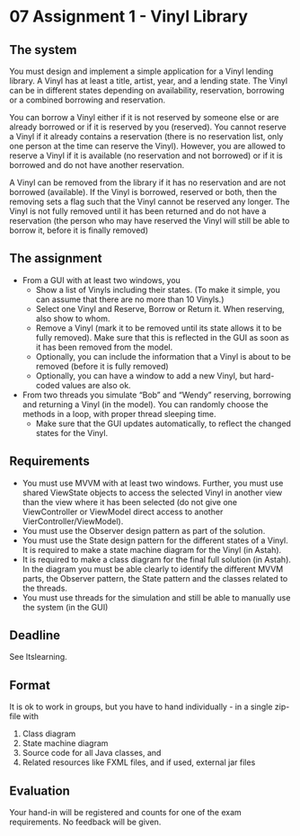 # 07 Assignment 1 - Vinyl Library

## The system
You must design and implement a simple application for a Vinyl lending library. A Vinyl has at least a title,  artist, year, and a lending state. The Vinyl can be in different states depending on availability, reservation, borrowing or a combined borrowing and reservation. 

You can borrow a Vinyl either if it is not reserved by someone else or are already borrowed or if it is reserved by you (reserved). You cannot reserve a Vinyl if it already contains a reservation (there is no reservation list, only one person at the time can reserve the Vinyl). However, you are allowed to reserve a Vinyl if it is available (no reservation and not borrowed) or if it is borrowed and do not have another reservation.

A Vinyl can be removed from the library if it has no reservation and are not borrowed (available). If the Vinyl is borrowed, reserved or both, then the removing sets a flag such that the Vinyl cannot be reserved any longer. The Vinyl is not fully removed until it has been returned and do not have a reservation (the person who may have reserved the Vinyl will still be able to borrow it, before it is finally removed)

## The assignment
 - From a GUI with at least two windows, you 
    - Show a list of Vinyls including their states. (To make it simple, you can assume that there are no more than 10 Vinyls.)
    - Select one Vinyl and Reserve, Borrow or Return it. When reserving, also show to whom. 
    - Remove a Vinyl (mark it to be removed until its state allows it to be fully removed). Make sure that this is reflected in the GUI as soon as it has been removed from the model.
    - Optionally, you can include the information that a Vinyl is about to be removed (before it is fully removed)
    - Optionally, you can have a window to add a new Vinyl, but hard-coded values are also ok.
 - From two threads you simulate “Bob” and “Wendy” reserving, borrowing and returning a Vinyl (in the model). You can randomly choose the methods in a loop, with proper thread sleeping time.
    - Make sure that the GUI updates automatically, to reflect the changed states for the Vinyl.

## Requirements
 - You must use MVVM with at least two windows. Further, you must use shared ViewState objects to access the selected Vinyl in another view than the view where it has been selected (do not give one ViewController or ViewModel direct access to another VierController/ViewModel).
 - You must use the Observer design pattern as part of the solution.
 - You must use the State design pattern for the different states of a Vinyl. It is required to make a state machine diagram for the Vinyl (in Astah).
 - It is required to make a class diagram for the final full solution (in Astah). In the diagram you must be able clearly to identify the different MVVM parts, the Observer pattern, the State pattern and the classes related to the threads.
 - You must use threads for the simulation and still be able to manually use the system (in the GUI)

## Deadline
See Itslearning. 

## Format
It is ok to work in groups, but you have to hand individually - in a single zip-file with 
1)	Class diagram 
2)	State machine diagram
3)	Source code for all Java classes, and 
4)	Related resources like FXML files, and if used, external jar files

## Evaluation
Your hand-in will be registered and counts for one of the exam requirements. No feedback will be given.

